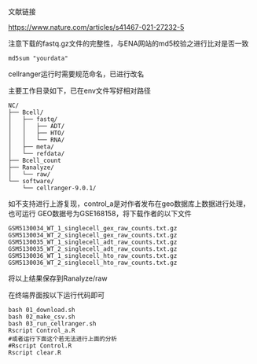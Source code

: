 文献链接

https://www.nature.com/articles/s41467-021-27232-5

注意下载的fastq.gz文件的完整性，与ENA网站的md5校验之进行比对是否一致
```text
md5sum "yourdata"
```
cellranger运行时需要规范命名，已进行改名

主要工作目录如下，已在env文件写好相对路径
```text
NC/
├── Bcell/
│   ├── fastq/
│   │   ├── ADT/
│   │   ├── HTO/
│   │   └── RNA/
│   ├── meta/
│   └── refdata/
├── Bcell_count
├── Ranalyze/
│   └── raw/
└── software/
    └── cellranger-9.0.1/
```

如不支持进行上游复现，control_a是对作者发布在geo数据库上数据进行处理，也可运行
GEO数据号为GSE168158，将下载作者的以下文件
```text
GSM5130034_WT_1_singlecell_gex_raw_counts.txt.gz	
GSM5130034_WT_2_singlecell_gex_raw_counts.txt.gz	
GSM5130035_WT_1_singlecell_adt_raw_counts.txt.gz	
GSM5130035_WT_2_singlecell_adt_raw_counts.txt.gz	
GSM5130036_WT_1_singlecell_hto_raw_counts.txt.gz	
GSM5130036_WT_2_singlecell_hto_raw_counts.txt.gz	
```
将以上结果保存到Ranalyze/raw

在终端界面按以下运行代码即可
```text
bash 01_download.sh
bash 02_make_csv.sh
bash 03_run_cellranger.sh
Rscript Control_a.R
#或者运行下面这个若无法进行上面的分析
#Rscript Control.R
Rscript clear.R
```
